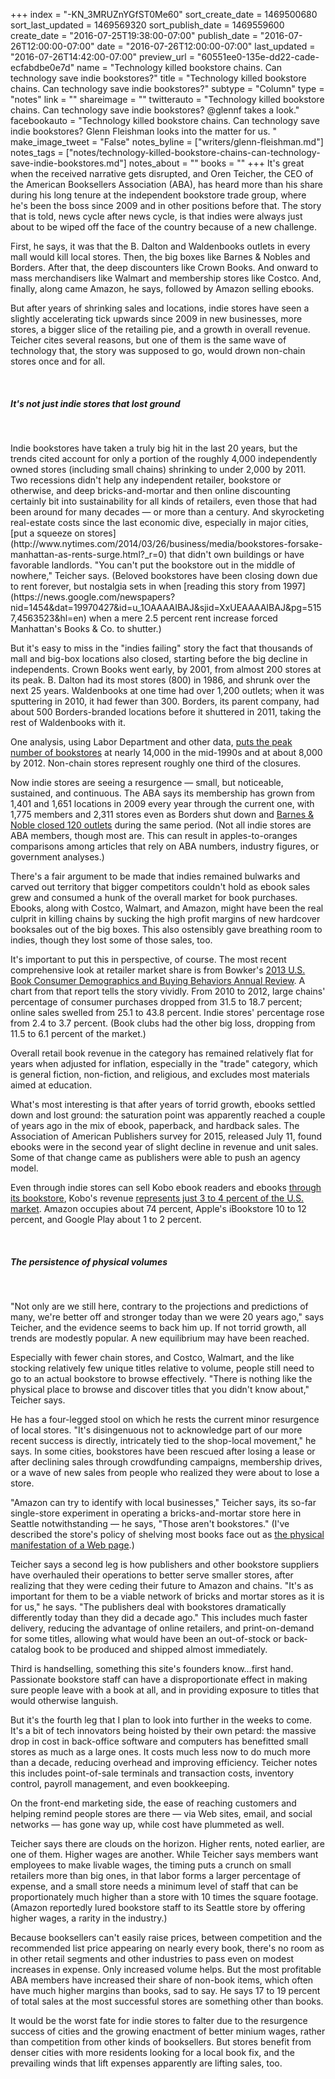 +++
index = "-KN_3MRUZnYGfST0Me60"
sort_create_date = 1469500680
sort_last_updated = 1469569320
sort_publish_date = 1469559600
create_date = "2016-07-25T19:38:00-07:00"
publish_date = "2016-07-26T12:00:00-07:00"
date = "2016-07-26T12:00:00-07:00"
last_updated = "2016-07-26T14:42:00-07:00"
preview_url = "60551ee0-135e-dd22-cade-ecfabdbe0e7d"
name = "Technology killed bookstore chains. Can technology save indie bookstores?"
title = "Technology killed bookstore chains. Can technology save indie bookstores?"
subtype = "Column"
type = "notes"
link = ""
shareimage = ""
twitterauto = "Technology killed bookstore chains. Can technology save indie bookstores? @glennf takes a look."
facebookauto = "Technology killed bookstore chains. Can technology save indie bookstores? Glenn Fleishman looks into the matter for us. "
make_image_tweet = "False"
notes_byline = ["writers/glenn-fleishman.md"]
notes_tags = ["notes/technology-killed-bookstore-chains-can-technology-save-indie-bookstores.md"]
notes_about = ""
books = ""
+++
It's great when the received narrative gets disrupted, and Oren Teicher, the CEO of the American Booksellers Association (ABA), has heard more than his share during his long tenure at the independent bookstore trade group, where he's been the boss since 2009 and in other positions before that. The story that is told, news cycle after news cycle, is that indies were always just about to be wiped off the face of the country because of a new challenge.

First, he says, it was that the B. Dalton and Waldenbooks outlets in every mall would kill local stores. Then, the big boxes like Barnes &amp; Nobles and Borders. After that, the deep discounters like Crown Books. And onward to mass merchandisers like Walmart and membership stores like Costco. And, finally, along came Amazon, he says, followed by Amazon selling ebooks.

But after years of shrinking sales and locations, indie stores have seen a slightly accelerating tick upwards since 2009 in new businesses, more stores, a bigger slice of the retailing pie, and a growth in overall revenue. Teicher cites several reasons, but one of them is the same wave of technology that, the story was supposed to go, would drown non-chain stores once and for all.

<br>
<h5>It's not just indie stores that lost ground</h5>
<br>

<p class="noindent">Indie bookstores have taken a truly big hit in the last 20 years, but the trends cited account for only a portion of the roughly 4,000 independently owned stores (including small chains) shrinking to under 2,000 by 2011. Two recessions didn't help any independent retailer, bookstore or otherwise, and deep bricks-and-mortar and then online discounting certainly bit into sustainability for all kinds of retailers, even those that had been around for many decades &mdash; or more than a century. And skyrocketing real-estate costs since the last economic dive, especially in major cities, [put a squeeze on stores](http://www.nytimes.com/2014/03/26/business/media/bookstores-forsake-manhattan-as-rents-surge.html?_r=0) that didn't own buildings or have favorable landlords. "You can't put the bookstore out in the middle of nowhere," Teicher says. (Beloved bookstores have been closing down due to rent forever, but nostalgia sets in when [reading this story from 1997](https://news.google.com/newspapers?nid=1454&dat=19970427&id=u_1OAAAAIBAJ&sjid=XxUEAAAAIBAJ&pg=5157,4563523&hl=en) when a mere 2.5 percent rent increase forced Manhattan's Books & Co. to shutter.)</p>

But it's easy to miss in the "indies failing" story the fact that thousands of mall and big-box locations also closed, starting before the big decline in independents. Crown Books went early, by 2001, from almost 200 stores at its peak. B. Dalton had its most stores (800) in 1986, and shrunk over the next 25 years. Waldenbooks at one time had over 1,200 outlets; when it was sputtering in 2010, it had fewer than 300. Borders, its parent company, had about 500 Borders-branded locations before it shuttered in 2011, taking the rest of Waldenbooks with it.

One analysis, using Labor Department and other data, [puts the peak number of bookstores](http://www.marketsize.com/blog/index.php/2013/12/30/independent-bookstores/) at nearly 14,000 in the mid-1990s and at about 8,000 by 2012. Non-chain stores represent roughly one third of the closures.

Now indie stores are seeing a resurgence &mdash; small, but noticeable, sustained, and continuous. The ABA says its membership has grown from 1,401 and 1,651 locations in 2009 every year through the current one, with 1,775 members and 2,311 stores even as Borders shut down and [Barnes &amp; Noble closed 120 outlets](http://fortune.com/2016/03/03/barnes-noble-results/) during the same period. (Not all indie stores are ABA members, though most are. This can result in apples-to-oranges comparisons among articles that rely on ABA numbers, industry figures, or government analyses.)

There's a fair argument to be made that indies remained bulwarks and carved out territory that bigger competitors couldn't hold as ebook sales grew and consumed a hunk of the overall market for book purchases. Ebooks, along with Costco, Walmart, and Amazon, might have been the real culprit in killing chains by sucking the high profit margins of new hardcover booksales out of the big boxes. This also ostensibly gave breathing room to indies, though they lost some of those sales, too.

It's important to put this in perspective, of course. The most recent comprehensive look at retailer market share is from Bowker's [2013 U.S. Book Consumer Demographics and Buying Behaviors Annual Review](http://www.bowker.com/news/2013/Online-Retailers-Gained-While-Brick-and-Mortar-Lost-In-Wake-of-Borders-Exit.html). A chart from that report tells the story vividly. From 2010 to 2012, large chains' percentage of consumer purchases dropped from 31.5 to 18.7 percent; online sales swelled from 25.1 to 43.8 percent. Indie stores' percentage rose from 2.4 to 3.7 percent. (Book clubs had the other big loss, dropping from 11.5 to 6.1 percent of the market.)

Overall retail book revenue in the category has remained relatively flat for years when adjusted for inflation, especially in the "trade" category, which is general fiction, non-fiction, and religious, and excludes most materials aimed at education.

What's most interesting is that after years of torrid growth, ebooks settled down and lost ground: the saturation point was apparently reached a couple of years ago in the mix of ebook, paperback, and hardback sales. The Association of American Publishers survey for 2015, released July 11, found ebooks were in the second year of slight decline in revenue and unit sales. Some of that change came as publishers were able to push an agency model.

Even through indie stores can sell Kobo ebook readers and ebooks [through its bookstore](http://www.pewinternet.org/2015/08/19/mobile-messaging-and-social-media-2015/2015-08-19_social-media-update_12/), Kobo's revenue [represents just 3 to 4 percent of the U.S. market](http://authorearnings.com/report/october-2015-apple-bn-kobo-and-google-a-look-at-the-rest-of-the-ebook-market/). Amazon occupies about 74 percent, Apple's iBookstore 10 to 12 percent, and Google Play about 1 to 2 percent.

<br>
<h5>The persistence of physical volumes</h5>
<br>

<p class="noindent">"Not only are we still here, contrary to the projections and predictions of many, we're better off and stronger today than we were 20 years ago," says Teicher, and the evidence seems to back him up. If not torrid growth, all trends are modestly popular. A new equilibrium may have been reached.</p>

Especially with fewer chain stores, and Costco, Walmart, and the like stocking relatively few unique titles relative to volume, people still need to go to an actual bookstore to browse effectively. "There is nothing like the physical place to browse and discover titles that you didn't know about," Teicher says.

He has a four-legged stool on which he rests the current minor resurgence of local stores. "It's disingenuous not to acknowledge part of our more recent success is directly, intricately tied to the shop-local movement," he says. In some cities, bookstores have been rescued after losing a lease or after declining sales through crowdfunding campaigns, membership drives, or a wave of new sales from people who realized they were about to lose a store. 

"Amazon can try to identify with local businesses," Teicher says, its so-far single-store experiment in operating a bricks-and-mortar store here in Seattle notwithstanding &mdash; he says, "Those aren't bookstores." (I've described the store's policy of shelving most books face out as [the physical manifestation of a Web page](http://glog.glennf.com/blog/2015/11/11/theres-no-back-in-the-amazon-store-only-front).)

Teicher says a second leg is how publishers and other bookstore suppliers have overhauled their operations to better serve smaller stores, after realizing that they were ceding their future to Amazon and chains. "It's as important for them to be a viable network of bricks and mortar stores as it is for us," he says. "The publishers deal with bookstores dramatically differently today than they did a decade ago." This includes much faster delivery, reducing the advantage of online retailers, and print-on-demand for some titles, allowing what would have been an out-of-stock or back-catalog book to be produced and shipped almost immediately.

Third is handselling, something this site's founders know…first hand. Passionate bookstore staff can have a disproportionate effect in making sure people leave with a book at all, and in providing exposure to titles that would otherwise languish.

But it's the fourth leg that I plan to look into further in the weeks to come. It's a bit of tech innovators being hoisted by their own petard: the massive drop in cost in back-office software and computers has benefitted small stores as much as a large ones. It costs much less now to do much more than a decade, reducing overhead and improving efficiency. Teicher notes this includes point-of-sale terminals and transaction costs, inventory control, payroll management, and even bookkeeping.

On the front-end marketing side, the ease of reaching customers and helping remind people stores are there &mdash; via Web sites, email, and social networks &mdash; has gone way up, while cost have plummeted as well.

Teicher says there are clouds on the horizon. Higher rents, noted earlier, are one of them. Higher wages are another. While Teicher says members want employees to make livable wages, the timing puts a crunch on small retailers more than big ones, in that labor forms a larger percentage of expense, and a small store needs a minimum level of staff that can be proportionately much higher than a store with 10 times the square footage. (Amazon reportedly lured bookstore staff to its Seattle store by offering higher wages, a rarity in the industry.)

Because booksellers can't easily raise prices, between competition and the recommended list price appearing on nearly every book, there's no room as in other retail segments and other industries to pass even on modest increases in expense. Only increased volume helps. But the most profitable ABA members have increased their share of non-book items, which often have much higher margins than books, sad to say. He says 17 to 19 percent of total sales at the most successful stores are something other than books.

It would be the worst fate for indie stores to falter due to the resurgence success of cities and the growing enactment of better minium wages, rather than competition from other kinds of booksellers. But stores benefit from denser cities with more residents looking for a local book fix, and the prevailing winds that lift expenses apparently are lifting sales, too.